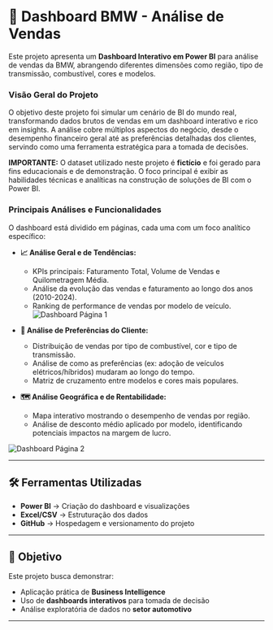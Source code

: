 # 🚗 Dashboard BMW - Análise de Vendas

Este projeto apresenta um **Dashboard Interativo em Power BI** para análise de vendas da BMW, abrangendo diferentes dimensões como região, tipo de transmissão, combustível, cores e modelos.  

### Visão Geral do Projeto

O objetivo deste projeto foi simular um cenário de BI do mundo real, transformando dados brutos de vendas em um dashboard interativo e rico em insights. A análise cobre múltiplos aspectos do negócio, desde o desempenho financeiro geral até as preferências detalhadas dos clientes, servindo como uma ferramenta estratégica para a tomada de decisões.

**IMPORTANTE:** O dataset utilizado neste projeto é **fictício** e foi gerado para fins educacionais e de demonstração. O foco principal é exibir as habilidades técnicas e analíticas na construção de soluções de BI com o Power BI.

### Principais Análises e Funcionalidades

O dashboard está dividido em páginas, cada uma com um foco analítico específico:

* **📈 Análise Geral e de Tendências:**
    * KPIs principais: Faturamento Total, Volume de Vendas e Quilometragem Média.
    * Análise da evolução das vendas e faturamento ao longo dos anos (2010-2024).
    * Ranking de performance de vendas por modelo de veículo.
![Dashboard Página 1](<img width="1507" height="843" alt="image" src="https://github.com/user-attachments/assets/e89efc09-dfc6-434b-b2b4-7809283bb528" />
)

* **👥 Análise de Preferências do Cliente:**
    * Distribuição de vendas por tipo de combustível, cor e tipo de transmissão.
    * Análise de como as preferências (ex: adoção de veículos elétricos/híbridos) mudaram ao longo do tempo.
    * Matriz de cruzamento entre modelos e cores mais populares.

* **🗺️ Análise Geográfica e de Rentabilidade:**
    * Mapa interativo mostrando o desempenho de vendas por região.
    * Análise de desconto médio aplicado por modelo, identificando potenciais impactos na margem de lucro.

![Dashboard Página 2](<img width="1464" height="814" alt="image" src="https://github.com/user-attachments/assets/4875650a-c503-4fc2-9e6f-8e9b2c1d4503" />
)

---

## 🛠️ Ferramentas Utilizadas
- **Power BI** → Criação do dashboard e visualizações
- **Excel/CSV** → Estruturação dos dados
- **GitHub** → Hospedagem e versionamento do projeto

---

## 🎯 Objetivo
Este projeto busca demonstrar:
- Aplicação prática de **Business Intelligence**  
- Uso de **dashboards interativos** para tomada de decisão  
- Análise exploratória de dados no **setor automotivo**  

---
